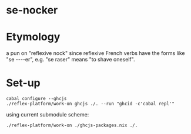 se-nocker
=========

# Etymology

a pun on "reflexive nock" since reflexive French verbs have the forms like
"se ----er", e.g. "se raser" means "to shave oneself".

# Set-up

```
cabal configure --ghcjs
./reflex-platform/work-on ghcjs ./. --run "ghcid -c'cabal repl'"
```

using current submodule scheme:

```
./reflex-platform/work-on ./ghcjs-packages.nix ./.
```
